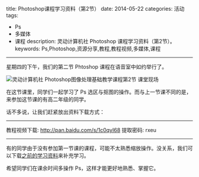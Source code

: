 title: Photoshop课程学习资料（第2节）
date: 2014-05-22
categories: 活动
tags:
- Ps
- 多媒体
- 课程
description: 灵动计算机社 Photoshop 课程学习资料（第2节）。
keywords: Ps,Photoshop,资源分享,教程,教程视频,多媒体,课程
---

星期四的下午，我们的第二节 Phtoshop 课程在语音室中如约举行了。

![灵动计算机社 Photoshop图像处理基础教学课程第2节 课堂现场](http://cptsct.qiniudn.com/photoshop_lesson/lesson2.jpg?imageView2/2/w/680)

<!-- more -->

在这节课里，同学们一起学习了 Ps 选区与抠图的操作。而与上一节课不同的是，来参加这节课的有高二年级的同学。

话不多说，让我们赶紧放出资料下载方式：

---

教程视频下载: <http://pan.baidu.com/s/1c0qyI68>
提取密码: rxeu

---

有的同学由于没有参加第一节课的课程，可能不太熟悉缩放操作。没关系，我们可以下载[之前的学习资料](/2014/05/photoshop_lesson1)来补充学习。

希望同学们在课余时间多操作 Ps，这样才能更好地熟悉、掌握它。